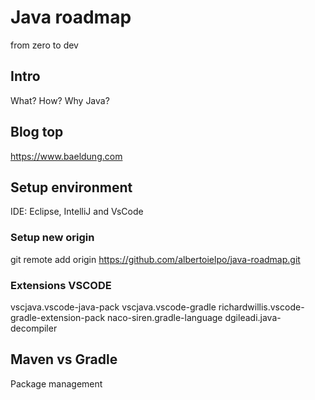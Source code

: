 # Java roadmap
from zero to dev
## Intro
What? How? Why Java?
## Blog top
https://www.baeldung.com
## Setup environment
IDE: Eclipse, IntelliJ and VsCode
### Setup new origin
git remote add origin  https://github.com/albertoielpo/java-roadmap.git
### Extensions VSCODE
vscjava.vscode-java-pack
vscjava.vscode-gradle
richardwillis.vscode-gradle-extension-pack
naco-siren.gradle-language
dgileadi.java-decompiler
## Maven vs Gradle
Package management